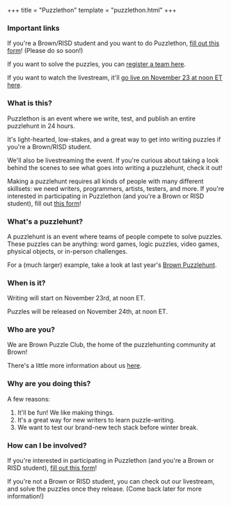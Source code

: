 +++
title = "Puzzlethon"
template = "puzzlethon.html"
+++

### Important links

If you're a Brown/RISD student and you want to do Puzzlethon, [fill out this form](https://forms.gle/sWsfF7gDDDtHwPKi7)! (Please do so soon!)

If you want to solve the puzzles, you can [register a team here](https://puzzlethon.brownpuzzle.club/).

If you want to watch the livestream, it'll [go live on November 23 at noon ET here](https://www.youtube.com/watch?v=UsYU3zxQINQ).

### What is this?

Puzzlethon is an event where we write, test, and publish an entire puzzlehunt in 24 hours. 

It's light-hearted, low-stakes, and a great way to get into writing puzzles if you're a Brown/RISD student.

We'll also be livestreaming the event. If you're curious about taking a look behind the scenes to see what goes into writing a puzzlehunt, check it out!

Making a puzzlehunt requires all kinds of people with many different skillsets: we need <span class="bold-text">writers</span>, <span class="bold-text">programmers</span>, <span class="bold-text">artists</span>, <span class="bold-text">testers</span>, and more. If you're interested in participating in Puzzlethon (and you're a Brown or RISD student), fill out [this form](https://forms.gle/sWsfF7gDDDtHwPKi7)! 


### What's a puzzlehunt?

A puzzlehunt is an event where teams of people compete to solve puzzles. These puzzles can be anything: word games, logic puzzles, video games, physical objects, or in-person challenges.

For a (much larger) example, take a look at last year's <a href="https://www.brownpuzzlehunt.com">Brown Puzzlehunt</a>.

### When is it?

Writing will start on November 23rd, at noon ET.

Puzzles will be released on November 24th, at noon ET.

### Who are you?

We are Brown Puzzle Club, the home of the puzzlehunting community at Brown!

There's a little more information about us <a href="/">here</a>.

### Why are you doing this?

A few reasons:

<ol>
    <li>It'll be fun! We like making things.</li>
    <li>It's a great way for new writers to learn puzzle-writing.</li>
    <li>We want to test our brand-new tech stack before winter break.</li>
</ol>

### How can I be involved?

If you're interested in participating in Puzzlethon (and you're a Brown or RISD student), [fill out this form](https://forms.gle/sWsfF7gDDDtHwPKi7)! 

If you're not a Brown or RISD student, you can check out our livestream, and solve the puzzles once they release. (Come back later for more information!)
